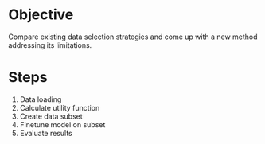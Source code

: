 # Objective
Compare existing data selection strategies and come up with a new method addressing its limitations.

# Steps
1. Data loading
2. Calculate utility function
3. Create data subset
4. Finetune model on subset
5. Evaluate results
